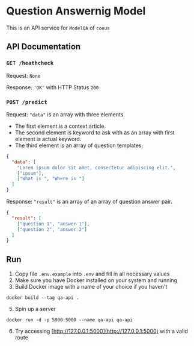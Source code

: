 # Question Answernig Model

This is an API service for `ModelQA` of `coeus`

## API Documentation
### `GET /heathcheck`
Request: `None`

Response: `'OK'` with HTTP Status `200`

### `POST /predict`
Request:
`"data"` is an array with three elements.
- The first element is a context article.
- The second element is keyword to ask with as an array with first element is actual keyword.
- The third element is an array of question templates.
```json
{
  "data": [
    "Lorem ipsum dolor sit amet, consectetur adipiscing elit.", 
    ["ipsum"],
    ["What is ", "Where is "]
  ]
}
```
Response:
`"result"` is an array of an array of question answer pair.
```json
{
  "result": [
    ["question 1", "answer 1"],
    ["question 2", "answer 2"]
  ]
}
```

## Run
1. Copy file `.env.example` into `.env` and fill in all necessary values
2. Make sure you have Docker installed on your system and running
3. Build Docker image with a name of your choice if you haven't
```shell
docker build --tag qa-api .
```
5. Spin up a server
```shell
docker run -d -p 5000:5000 --name qa-api qa-api
```
6. Try accessing [http://127.0.0.1:5000](http://127.0.0.1:5000) with a valid route